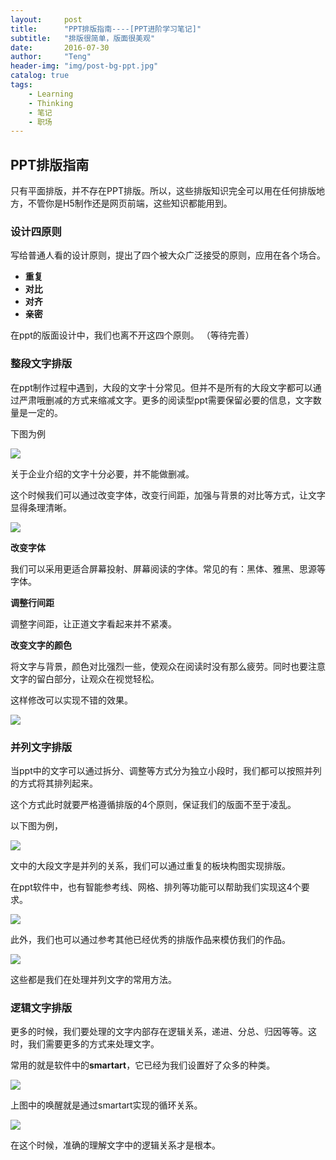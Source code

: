 ```yaml
---
layout:     post
title:      "PPT排版指南----[PPT进阶学习笔记]"
subtitle:   "排版很简单，版面很美观"
date:       2016-07-30
author:     "Teng"
header-img: "img/post-bg-ppt.jpg"
catalog: true
tags:
    - Learning
    - Thinking
    - 笔记
    - 职场
---
```


## PPT排版指南

只有平面排版，并不存在PPT排版。所以，这些排版知识完全可以用在任何排版地方，不管你是H5制作还是网页前端，这些知识都能用到。

### 设计四原则

写给普通人看的设计原则，提出了四个被大众广泛接受的原则，应用在各个场合。

- **重复**
- **对比** 
- **对齐**
- **亲密**

在ppt的版面设计中，我们也离不开这四个原则。
（等待完善）

### 整段文字排版

在ppt制作过程中遇到，大段的文字十分常见。但并不是所有的大段文字都可以通过严肃哦删减的方式来缩减文字。更多的阅读型ppt需要保留必要的信息，文字数量是一定的。

下图为例

![](http://7xtgob.com1.z0.glb.clouddn.com/16-7-31/613956.jpg)

关于企业介绍的文字十分必要，并不能做删减。

这个时候我们可以通过改变字体，改变行间距，加强与背景的对比等方式，让文字显得条理清晰。

![](http://7xtgob.com1.z0.glb.clouddn.com/16-7-31/36770957.jpg)


**改变字体**

我们可以采用更适合屏幕投射、屏幕阅读的字体。常见的有：黑体、雅黑、思源等字体。

**调整行间距**

调整字间距，让正道文字看起来并不紧凑。

**改变文字的颜色**

将文字与背景，颜色对比强烈一些，使观众在阅读时没有那么疲劳。同时也要注意文字的留白部分，让观众在视觉轻松。

这样修改可以实现不错的效果。

![](http://7xtgob.com1.z0.glb.clouddn.com/16-7-31/35192651.jpg)

### 并列文字排版

当ppt中的文字可以通过拆分、调整等方式分为独立小段时，我们都可以按照并列的方式将其排列起来。

这个方式此时就要严格遵循排版的4个原则，保证我们的版面不至于凌乱。

以下图为例，

![](http://7xtgob.com1.z0.glb.clouddn.com/16-7-31/26881001.jpg)

文中的大段文字是并列的关系，我们可以通过重复的板块构图实现排版。 

在ppt软件中，也有智能参考线、网格、排列等功能可以帮助我们实现这4个要求。

![](http://7xtgob.com1.z0.glb.clouddn.com/16-7-31/11589307.jpg)

此外，我们也可以通过参考其他已经优秀的排版作品来模仿我们的作品。

![](http://7xtgob.com1.z0.glb.clouddn.com/16-7-31/95671531.jpg)

这些都是我们在处理并列文字的常用方法。


### 逻辑文字排版

更多的时候，我们要处理的文字内部存在逻辑关系，递进、分总、归因等等。这时，我们需要更多的方式来处理文字。

常用的就是软件中的**smartart**，它已经为我们设置好了众多的种类。

![](http://7xtgob.com1.z0.glb.clouddn.com/16-7-31/88967710.jpg)

上图中的唤醒就是通过smartart实现的循环关系。

![](http://7xtgob.com1.z0.glb.clouddn.com/16-7-31/7200327.jpg)

在这个时候，准确的理解文字中的逻辑关系才是根本。





